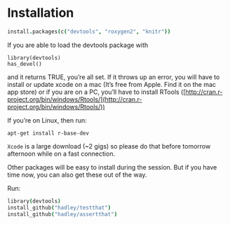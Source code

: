 
# Installation 

```coffee
install.packages(c("devtools", "roxygen2", "knitr"))
```

If you are able to load the devtools package with

```
library(devtools)
has_devel()
```  

and it returns TRUE, you’re all set. If it throws up an error, you will have to install or update xcode on a mac (It’s free from Apple. Find it on the mac app store) or if you are on a PC, you’ll have to install RTools ([http://cran.r-project.org/bin/windows/Rtools/](http://cran.r-project.org/bin/windows/Rtools/))

If you’re on Linux, then run:

```
apt-get install r-base-dev
```
`Xcode` is a large download (~2 gigs) so please do that before tomorrow afternoon while on a fast connection.

Other packages will be easy to install during the session. But if you have time now, you can also get these out of the way.

Run:

```coffee
library(devtools)
install_github("hadley/testthat")
install_github("hadley/assertthat")
```